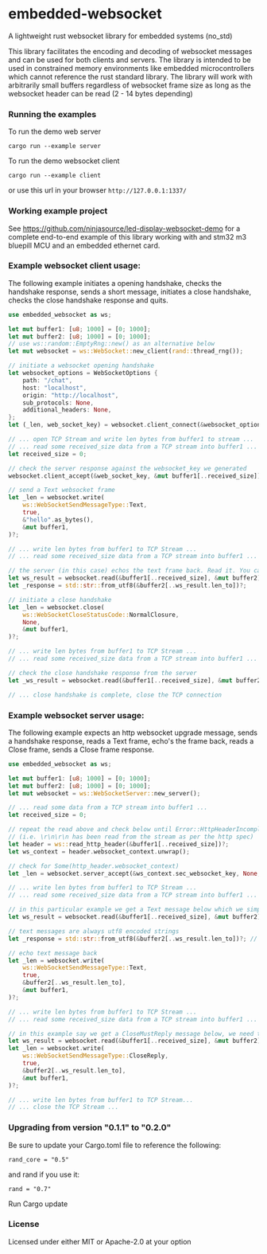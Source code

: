 # embedded-websocket
A lightweight rust websocket library for embedded systems (no_std)

This library facilitates the encoding and decoding of websocket messages and can be used for both clients and servers. The library is intended to be used in constrained memory environments like embedded microcontrollers which cannot reference the rust standard library. The library will work with arbitrarily small buffers regardless of websocket frame size as long as the websocket header can be read (2 - 14 bytes depending)

### Running the examples

To run the demo web server

```
cargo run --example server
```
To run the demo websocket client
```
cargo run --example client
```
or use this url in your browser `http://127.0.0.1:1337/`

### Working example project

See https://github.com/ninjasource/led-display-websocket-demo for a complete end-to-end example of this library working with and stm32 m3 bluepill MCU and an embedded ethernet card.

### Example websocket client usage:
The following example initiates a opening handshake, checks the handshake response, sends a short message, initiates a close handshake, checks the close handshake response and quits.

```rust
use embedded_websocket as ws;

let mut buffer1: [u8; 1000] = [0; 1000];
let mut buffer2: [u8; 1000] = [0; 1000];
// use ws::random::EmptyRng::new() as an alternative below
let mut websocket = ws::WebSocket::new_client(rand::thread_rng());

// initiate a websocket opening handshake
let websocket_options = WebSocketOptions {
    path: "/chat",
    host: "localhost",
    origin: "http://localhost",
    sub_protocols: None,
    additional_headers: None,
};
let (_len, web_socket_key) = websocket.client_connect(&websocket_options, &mut buffer1)?;

// ... open TCP Stream and write len bytes from buffer1 to stream ...
// ... read some received_size data from a TCP stream into buffer1 ...
let received_size = 0;

// check the server response against the websocket_key we generated
websocket.client_accept(&web_socket_key, &mut buffer1[..received_size])?;

// send a Text websocket frame
let _len = websocket.write(
    ws::WebSocketSendMessageType::Text,
    true,
    &"hello".as_bytes(),
    &mut buffer1,
)?;

// ... write len bytes from buffer1 to TCP Stream ...
// ... read some received_size data from a TCP stream into buffer1 ...

// the server (in this case) echos the text frame back. Read it. You can check the ws_result for frame type
let ws_result = websocket.read(&buffer1[..received_size], &mut buffer2)?;
let _response = std::str::from_utf8(&buffer2[..ws_result.len_to])?;

// initiate a close handshake
let _len = websocket.close(
    ws::WebSocketCloseStatusCode::NormalClosure,
    None,
    &mut buffer1,
)?;

// ... write len bytes from buffer1 to TCP Stream ...
// ... read some received_size data from a TCP stream into buffer1 ...

// check the close handshake response from the server
let _ws_result = websocket.read(&buffer1[..received_size], &mut buffer2)?;

// ... close handshake is complete, close the TCP connection

```

### Example websocket server usage:
The following example expects an http websocket upgrade message, sends a handshake response, reads a Text frame, echo's the frame back, reads a Close frame, sends a Close frame response.

```rust
use embedded_websocket as ws;

let mut buffer1: [u8; 1000] = [0; 1000];
let mut buffer2: [u8; 1000] = [0; 1000];
let mut websocket = ws::WebSocketServer::new_server();

// ... read some data from a TCP stream into buffer1 ...
let received_size = 0;

// repeat the read above and check below until Error::HttpHeaderIncomplete is no longer returned
// (i.e. \r\n\r\n has been read from the stream as per the http spec)
let header = ws::read_http_header(&buffer1[..received_size])?;
let ws_context = header.websocket_context.unwrap();

// check for Some(http_header.websocket_context)
let _len = websocket.server_accept(&ws_context.sec_websocket_key, None, &mut buffer1)?;

// ... write len bytes from buffer1 to TCP Stream ...
// ... read some received_size data from a TCP stream into buffer1 ...

// in this particular example we get a Text message below which we simply want to echo back
let ws_result = websocket.read(&buffer1[..received_size], &mut buffer2)?;

// text messages are always utf8 encoded strings
let _response = std::str::from_utf8(&buffer2[..ws_result.len_to])?; // log this

// echo text message back
let _len = websocket.write(
    ws::WebSocketSendMessageType::Text,
    true,
    &buffer2[..ws_result.len_to],
    &mut buffer1,
)?;

// ... write len bytes from buffer1 to TCP Stream ...
// ... read some received_size data from a TCP stream into buffer1 ...

// in this example say we get a CloseMustReply message below, we need to respond to complete the close handshake
let ws_result = websocket.read(&buffer1[..received_size], &mut buffer2)?;
let _len = websocket.write(
    ws::WebSocketSendMessageType::CloseReply,
    true,
    &buffer2[..ws_result.len_to],
    &mut buffer1,
)?;

// ... write len bytes from buffer1 to TCP Stream...
// ... close the TCP Stream ...
```

### Upgrading from version "0.1.1" to "0.2.0"
Be sure to update your Cargo.toml file to reference the following:
```
rand_core = "0.5"
```
and rand if you use it:
```
rand = "0.7"
```
Run Cargo update

### License 

Licensed under either MIT or Apache-2.0 at your option
